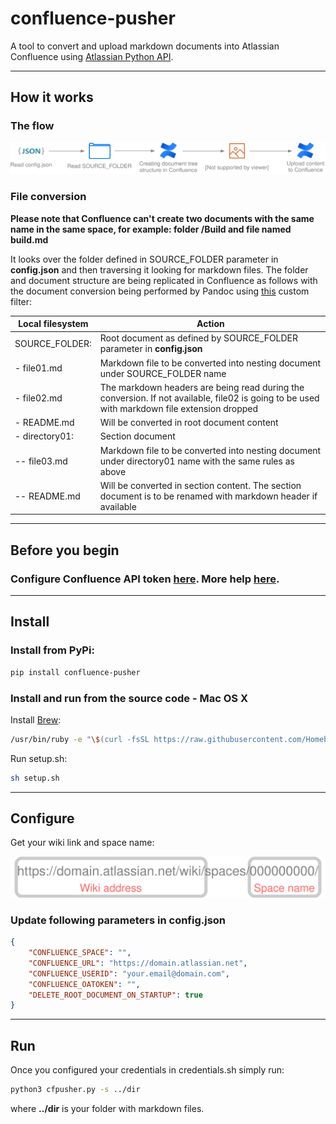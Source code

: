# confluence-pusher

A tool to convert and upload markdown documents into Atlassian Confluence using [Atlassian Python API](https://atlassian-python-api.readthedocs.io/en/latest/index.html).

---

## How it works

### The flow

![the flow](/img/flow.svg)

### File conversion

**Please note that Confluence can't create two documents with the same name in the same space, for example: folder /Build and file named build.md**

It looks over the folder defined in SOURCE_FOLDER parameter in **config.json** and then traversing it looking for markdown files. The folder and document structure are being replicated in Confluence as follows with the document conversion being performed by Pandoc using [this](https://github.com/jpbarrette/pandoc-confluence-writer/blob/master/confluence.lua) custom filter:

|Local filesystem|Action|
| ------------- | ----------- |
|SOURCE_FOLDER: |Root document as defined by SOURCE_FOLDER parameter in **config.json**
|- file01.md    |Markdown file to be converted into nesting document under SOURCE_FOLDER name
|- file02.md    |The markdown headers are being read during the conversion. If not available, file02 is going to be used with markdown file extension dropped
|- README.md    |Will be converted in root document content
|- directory01: |Section document
|-- file03.md  |Markdown file to be converted into nesting document under directory01 name with the same rules as above
|-- README.md  |Will be converted in section content. The section document is to be renamed with markdown header if available

---

## Before you begin

### Configure Confluence API token [here](https://id.atlassian.com/manage/api-tokens). More help [here](https://confluence.atlassian.com/cloud/api-tokens-938839638.html).

---

## Install

### Install from PyPi:

```bash
pip install confluence-pusher
```

### Install and run from the source code - Mac OS X

Install [Brew](https://brew.sh/):

```bash
/usr/bin/ruby -e "\$(curl -fsSL https://raw.githubusercontent.com/Homebrew/install/master/install)"
```

Run setup.sh:

```bash
sh setup.sh
```

---

## Configure

Get your wiki link and space name:

![Confluence link example](./img/configuration.svg)

### Update following parameters in **config.json**

```json
{
    "CONFLUENCE_SPACE": "",
    "CONFLUENCE_URL": "https://domain.atlassian.net",
    "CONFLUENCE_USERID": "your.email@domain.com",
    "CONFLUENCE_OATOKEN": "",
    "DELETE_ROOT_DOCUMENT_ON_STARTUP": true
}
```

---

## Run

Once you configured your credentials in credentials.sh simply run:

```bash
python3 cfpusher.py -s ../dir
```

where **../dir** is your folder with markdown files.

